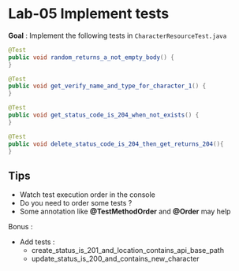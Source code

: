# Lab-05 Implement tests

**Goal** : Implement the following tests in ```CharacterResourceTest.java```

```java
@Test
public void random_returns_a_not_empty_body() {
}

@Test
public void get_verify_name_and_type_for_character_1() {
}

@Test
public void get_status_code_is_204_when_not_exists() {
}

@Test
public void delete_status_code_is_204_then_get_returns_204(){
}
```

## Tips

- Watch test execution order in the console
- Do you need to order some tests ? 
- Some annotation like **@TestMethodOrder** and **@Order** may help

Bonus :
- Add tests :
  - create_status_is_201_and_location_contains_api_base_path
  - update_status_is_200_and_contains_new_character
